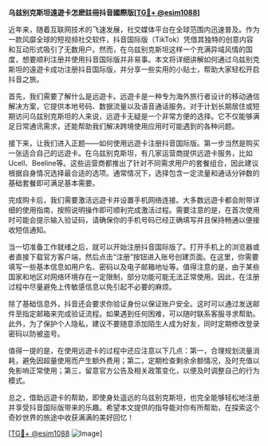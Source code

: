 **乌兹别克斯坦遠遊卡怎麽註冊抖音國際版[[TG💪+ @esim1088](https://t.me/s/esim1088)]**

近年来，随着互联网技术的飞速发展，社交媒体平台在全球范围内迅速普及。作为一款风靡全球的短视频社交软件，抖音国际版（TikTok）凭借其独特的创意内容和互动形式吸引了无数用户。然而，在乌兹别克斯坦这样一个充满异域风情的国度，想要顺利注册并使用抖音国际版并非易事。本文将详细讲解如何通过乌兹别克斯坦的遠遊卡成功注册抖音国际版，并分享一些实用的小贴士，帮助大家轻松开启抖音之旅。

首先，我们需要了解什么是远遊卡。远遊卡是一种专为海外旅行者设计的移动通信解决方案，它提供本地号码、数据流量以及语音通话服务。对于计划长期居住或短期访问乌兹别克斯坦的人来说，远遊卡无疑是一个非常方便的选择。它不仅能够满足日常通讯需求，还能帮助我们解决跨境使用应用时可能遇到的各种问题。

接下来，让我们进入正题——如何使用远遊卡注册抖音国际版。第一步当然是购买一张适合自己的远遊卡。在乌兹别克斯坦，有几家运营商提供远遊卡服务，比如Ucell、Beeline等。这些运营商都推出了针对不同需求用户的套餐组合，因此建议根据自身情况选择最合适的选项。通常情况下，选择包含一定流量和通话分钟数的基础套餐即可满足基本需要。

完成购卡后，我们需要激活远遊卡并设置手机网络连接。大多数远遊卡都会附带详细的使用指南，按照说明操作即可顺利完成激活过程。需要注意的是，在首次使用时可能会提示输入验证码，请确保你的手机号码已经正确填写并且保持畅通以便接收短信通知。

当一切准备工作就绪之后，就可以开始注册抖音国际版了。打开手机上的浏览器或者直接下载官方客户端，然后点击“注册”按钮进入账号创建页面。在这里，你需要填写一些基本信息如用户名、密码以及电子邮箱地址等。值得注意的是，由于某些国家和地区对网络环境存在一定限制，部分功能可能无法正常使用。因此，在注册过程中尽量避免上传敏感信息以免引起不必要的麻烦。

除了基础信息外，抖音还会要求你验证身份以保证账户安全。这时可以通过发送邮件至指定邮箱来完成验证流程。如果遇到任何困难，可以随时联系客服寻求帮助。此外，为了保护个人隐私，建议不要随意添加陌生人成为好友，同时定期修改登录密码以防被盗号。

值得一提的是，在使用远遊卡的过程中还应注意以下几点：第一，合理规划流量消耗，避免因超量使用而产生额外费用；第二，定期检查剩余余额情况，及时充值以免影响正常使用；第三，留意官方公告及相关政策变化，以便及时调整自己的行为模式。

总之，借助远遊卡的帮助，即使身处遥远的乌兹别克斯坦，也完全能够轻松地注册并享受抖音国际版带来的乐趣。希望本文提供的指导能对你有所帮助，在探索这个奇妙世界的旅途中收获满满的美好回忆！

[[TG💪+ @esim1088](https://t.me/s/esim1088) ![Image](https://i.postimg.cc/4NQfJmqS/Snipaste-2025-05-13-00-14-12.png)]